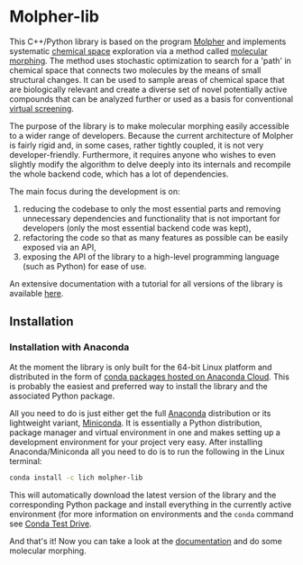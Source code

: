# Molpher-lib

This C++/Python library is based on the program [Molpher](https://github.com/siret/molpher) and implements systematic [chemical space](https://en.wikipedia.org/wiki/Chemical_space) exploration via a method called [molecular morphing](http://www.ncbi.nlm.nih.gov/pubmed/24655571). The method uses stochastic optimization to search for a 'path' in chemical space that connects two molecules by the means of small structural changes. It can be used to sample areas of chemical space that are biologically relevant and create a diverse set of novel potentially active compounds that can be analyzed further or used as a basis for conventional [virtual screening](https://en.wikipedia.org/wiki/Virtual_screening).

The purpose of the library is to make molecular morphing easily accessible to a wider range of developers. Because the current architecture of Molpher is fairly rigid and, in some cases, rather tightly coupled, it is not very developer-friendly. Furthermore, it requires anyone who wishes to even slightly modify the algorithm to delve deeply into its internals and recompile the whole backend code, which has a lot of dependencies. 

 The main focus during the development is on:

1. reducing the codebase to only the most essential parts and removing unnecessary dependencies and functionality that is not important for developers (only the most essential backend code was kept),
2. refactoring the code so that as many features as possible can be easily exposed via an API,
3. exposing the API of the library to a high-level programming language (such as Python) for ease of use.

An extensive documentation with a tutorial for all versions of the library is available [here](https://lich-uct.github.io/molpher-lib/).

## Installation

### Installation with Anaconda

At the moment the library is only built for the 64-bit Linux platform and distributed in the form of [conda packages hosted on Anaconda Cloud](https://anaconda.org/lich/molpher-lib). This is probably the easiest and preferred way to install the library and the associated Python package.

All you need to do is just either get the full [Anaconda](https://www.continuum.io/downloads) distribution or its lightweight variant, [Miniconda](http://conda.pydata.org/miniconda.html). It is essentially a Python distribution, package manager and virtual environment in one and makes setting up a development environment for your project very easy. After installing Anaconda/Miniconda all you need to do is to run the following in the Linux terminal:

```bash
conda install -c lich molpher-lib
```

This will automatically download the latest version of the library and the corresponding Python package and install everything in the currently active environment (for more information on environments and the `conda` command see [Conda Test Drive](http://conda.pydata.org/docs/test-drive.html).

And that's it! Now you can take a look at the [documentation](https://lich-uct.github.io/molpher-lib/) and do some molecular morphing.
